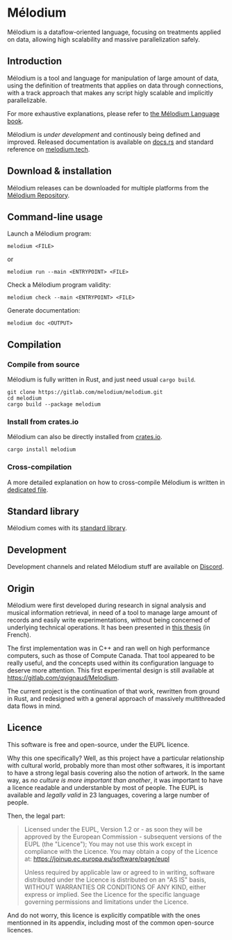 # Mélodium

Mélodium is a dataflow-oriented language, focusing on treatments applied on data, allowing high scalability and massive parallelization safely.

## Introduction

Mélodium is a tool and language for manipulation of large amount of data, using the definition of treatments that applies on data through connections, with a track approach that makes any script higly scalable and implicitly parallelizable.

For more exhaustive explanations, please refer to [the Mélodium Language book](https://doc.melodium.tech/book/).

Mélodium is _under development_ and continously being defined and improved. Released documentation is available on [docs.rs](https://docs.rs/melodium/latest/melodium/) and standard reference on [melodium.tech](https://doc.melodium.tech/latest/).

## Download & installation

Mélodium releases can be downloaded for multiple platforms from the [Mélodium Repository](https://repo.melodium.tech/).

## Command-line usage

Launch a Mélodium program:
```shell
melodium <FILE>
```
or
```shell
melodium run --main <ENTRYPOINT> <FILE>
```

Check a Mélodium program validity:
```shell
melodium check --main <ENTRYPOINT> <FILE>
```

Generate documentation:
```shell
melodium doc <OUTPUT>
```
## Compilation

### Compile from source

Mélodium is fully written in Rust, and just need usual `cargo build`.
```shell
git clone https://gitlab.com/melodium/melodium.git
cd melodium
cargo build --package melodium
```
### Install from crates.io

Mélodium can also be directly installed from [crates.io](https://crates.io/crates/melodium).
```shell
cargo install melodium
```

### Cross-compilation

A more detailed explanation on how to cross-compile Mélodium is written in [dedicated file](../CROSS-COMPILATION.md).

## Standard library

Mélodium comes with its [standard library](https://doc.melodium.tech/latest/).

## Development

Development channels and related Mélodium stuff are available on [Discord](https://discord.gg/GQmckruKNx).

## Origin

Mélodium were first developed during research in signal analysis and musical information retrieval, in need of a tool to manage large amount of records and easily write experimentations, without being concerned of underlying technical operations. It has been presented in [this thesis](https://www.researchgate.net/publication/344327676_Detection_et_classification_des_notes_d'une_piste_audio_musicale) (in French).

The first implementation was in C++ and ran well on high performance computers, such as those of Compute Canada. That tool appeared to be really useful, and the concepts used within its configuration language to deserve more attention. This first experimental design is still available at <https://gitlab.com/qvignaud/Melodium>.

The current project is the continuation of that work, rewritten from ground in Rust, and redesigned with a general approach of massively multithreaded data flows in mind.


## Licence

This software is free and open-source, under the EUPL licence.

Why this one specifically? Well, as this project have a particular relationship with cultural world, probably more than most other softwares, it is important to have a strong legal basis covering also the notion of artwork.
In the same way, as *no culture is more important than another*, it was important to have a licence readable and understanble by most of people. The EUPL is available and *legally valid* in 23 languages, covering a large number of people.

Then, the legal part:
> Licensed under the EUPL, Version 1.2 or - as soon they will be approved by the European Commission - subsequent versions of the EUPL (the "Licence"); You may not use this work except in compliance with the Licence. You may obtain a copy of the Licence at: https://joinup.ec.europa.eu/software/page/eupl
>
>Unless required by applicable law or agreed to in writing, software distributed under the Licence is distributed on an "AS IS" basis, WITHOUT WARRANTIES OR CONDITIONS OF ANY KIND, either express or implied.
See the Licence for the specific language governing permissions and limitations under the Licence.

And do not worry, this licence is explicitly compatible with the ones mentionned in its appendix, including most of the common open-source licences.

